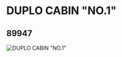 # DUPLO CABIN "NO.1"
## 89947
![DUPLO CABIN "NO.1"](https://lc-www-live-s.legocdn.com/media/bricks/5/2/4612107.jpg)